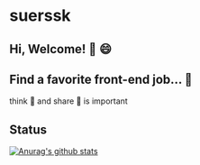 # suerssk

## Hi, Welcome! 👋 😄

## Find a favorite front-end job... 🤩

think 🤩 and share 🧐 is important

<!--
**suerssk/suerssk** is a ✨ _special_ ✨ repository because its `README.md` (this file) appears on your GitHub profile.

Here are some ideas to get you started:

- 🔭 I’m currently working on ...
- 🌱 I’m currently learning ...
- 👯 I’m looking to collaborate on ...
- 🤔 I’m looking for help with ...
- 💬 Ask me about ...
- 📫 How to reach me: ...
- 😄 Pronouns: ...
- ⚡ Fun fact: ...
-->

## Status

[![Anurag's github stats](https://github-readme-stats.vercel.app/api?username=suerssk)](https://github.com/anuraghazra/github-readme-stats)
